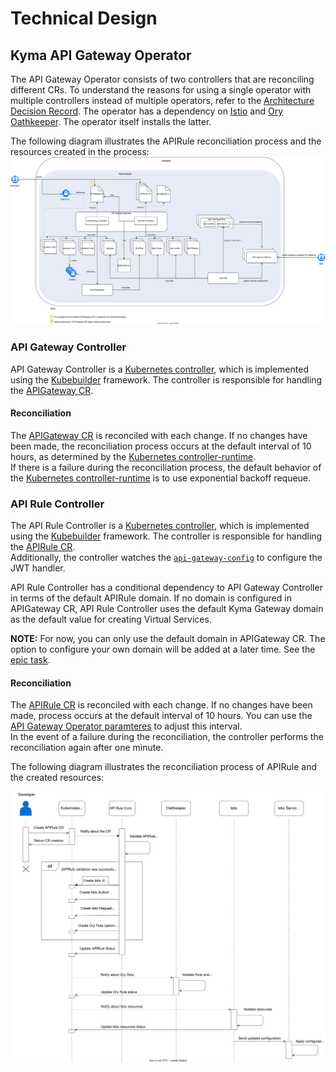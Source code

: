 # Technical Design

## Kyma API Gateway Operator

The API Gateway Operator consists of two controllers that are reconciling different CRs. To understand the reasons for using a single operator with multiple controllers instead of multiple operators, refer to the [Architecture Decision Record](https://github.com/kyma-project/api-gateway/issues/495).
The operator has a dependency on [Istio](https://istio.io/) and [Ory Oathkeeper](https://www.ory.sh/docs/oathkeeper). The operator itself installs the latter. 

The following diagram illustrates the APIRule reconciliation process and the resources created in the process:
![Kyma API Gateway Overview](../assets/operator-contributor-skr-overview.svg)

### API Gateway Controller

API Gateway Controller is a [Kubernetes controller](https://kubernetes.io/docs/concepts/architecture/controller/), which is implemented using the [Kubebuilder](https://book.kubebuilder.io/) framework. 
The controller is responsible for handling the [APIGateway CR](../user/custom-resources/apigateway/01-30-apigateway-custom-resource.md).

#### Reconciliation
The [APIGateway CR](../user/custom-resources/apirule/01-40-apirule-custom-resource.md) is reconciled with each change. If no changes have been made, the reconciliation process occurs at the default interval of 10 hours,
as determined by the [Kubernetes controller-runtime](https://pkg.go.dev/sigs.k8s.io/controller-runtime).  
If there is a failure during the reconciliation process, the default behavior of the [Kubernetes controller-runtime](https://pkg.go.dev/sigs.k8s.io/controller-runtime) is to use exponential backoff requeue. 

### API Rule Controller

The API Rule Controller is a [Kubernetes controller](https://kubernetes.io/docs/concepts/architecture/controller/), which is implemented using the [Kubebuilder](https://book.kubebuilder.io/) framework. 
The controller is responsible for handling the [APIRule CR](../user/custom-resources/apirule/01-40-apirule-custom-resource.md).  
Additionally, the controller watches the [`api-gateway-config`](../user/custom-resources/apirule/01-40-apirule-custom-resource.md#jwt-access-strategy) to configure the JWT handler.

API Rule Controller has a conditional dependency to API Gateway Controller in terms of the default APIRule domain. If no domain is configured in APIGateway CR, API Rule Controller uses the default Kyma Gateway domain as the default value for creating Virtual Services.

**NOTE:** For now, you can only use the default domain in APIGateway CR. The option to configure your own domain will be added at a later time. See the [epic task](https://github.com/kyma-project/api-gateway/issues/130).
#### Reconciliation
The [APIRule CR](../user/custom-resources/apirule/01-40-apirule-custom-resource.md) is reconciled with each change. If no changes have been made, process occurs at the default interval of 10 hours.
You can use the [API Gateway Operator paramteres](../user/configuration-parameters/01-10-api-gateway-operator-parameters.md) to adjust this interval.  
In the event of a failure during the reconciliation, the controller performs the reconciliation again after one minute.

The following diagram illustrates the reconciliation process of APIRule and the created resources:

![APIRule CR Reconciliation](../assets/api-rule-reconciliation-sequence.svg)
